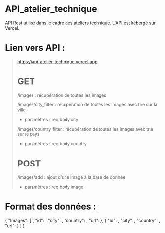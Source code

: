 # API_atelier_technique

API Rest utilisé dans le cadre des ateliers technique. 
L'API est hébergé sur Vercel. 

# Lien vers API : 
>
> https://api-atelier-technique.vercel.app
>
> # GET
> 
> /images  : récupération de toutes les images
> 
> /images/city_filter  : récupération de toutes les images avec trie sur la ville 
> * paramètres : req.body.city
>
> /images/country_filter  : récupération de toutes les images avec trie sur le pays 
> * paramètres : req.body.country
>
> # POST
>
> /images/add  :  ajout d'une image à la base de donnée
> * paramètres : req.body.image
> 
>


# Format des données : 

{
    "Images": 
    [
      {
        "id": <id>,
        "city": <city>,
        "country": <country>,
        "url": <url>
      },
      {
        "id": <id>,
        "city": <city>,
        "country": <country>,
        "url": <url>
      }
    ]
}
